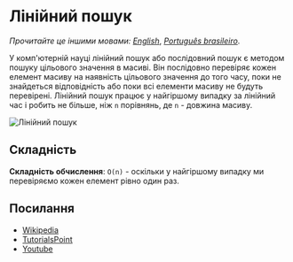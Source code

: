 # Лінійний пошук

_Прочитайте це іншими мовами:_
[_English_](README.md), [_Português brasileiro_](README.pt-BR.md).

У комп'ютерній науці лінійний пошук або послідовний пошук є методом пошуку
цільового значення в масиві. Він послідовно перевіряє кожен елемент масиву
на наявність цільового значення до того часу, поки не знайдеться відповідність
або поки всі елементи масиву не будуть перевірені. Лінійний пошук працює
у найгіршому випадку за лінійний час і робить не більше, ніж `n` порівнянь,
де `n` - довжина масиву.

![Лінійний пошук](https://www.tutorialspoint.com/data_structures_algorithms/images/linear_search.gif)

## Складність

**Складність обчислення**: `O(n)` - оскільки у найгіршому випадку ми перевіряємо
кожен елемент рівно один раз.

## Посилання
- [Wikipedia](https://uk.wikipedia.org/wiki/%D0%9B%D1%96%D0%BD%D1%96%D0%B9%D0%BD%D0%B8%D0%B9_%D0%BF%D0%BE%D1%88%D1%83%D0%BA)
- [TutorialsPoint](https://www.tutorialspoint.com/data_structures_algorithms/linear_search_algorithm.htm)
- [Youtube](https://www.youtube.com/watch?v=SGU9duLE30w)
